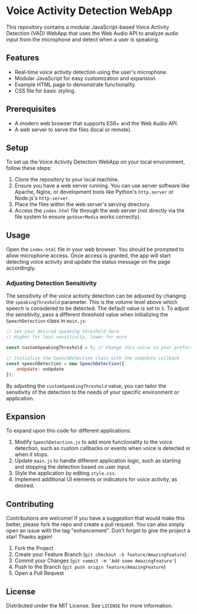 
# Voice Activity Detection WebApp

This repository contains a modular JavaScript-based Voice Activity Detection (VAD) WebApp that uses the Web Audio API to analyze audio input from the microphone and detect when a user is speaking.

## Features

- Real-time voice activity detection using the user's microphone.
- Modular JavaScript for easy customization and expansion.
- Example HTML page to demonstrate functionality.
- CSS file for basic styling.

## Prerequisites

- A modern web browser that supports ES6+ and the Web Audio API.
- A web server to serve the files (local or remote).

## Setup

To set up the Voice Activity Detection WebApp on your local environment, follow these steps:

1. Clone the repository to your local machine.
2. Ensure you have a web server running. You can use server software like Apache, Nginx, or development tools like Python's `http.server` or Node.js's `http-server`.
3. Place the files within the web server's serving directory.
4. Access the `index.html` file through the web server (not directly via the file system to ensure `getUserMedia` works correctly).

## Usage

Open the `index.html` file in your web browser. You should be prompted to allow microphone access. Once access is granted, the app will start detecting voice activity and update the status message on the page accordingly.

### Adjusting Detection Sensitivity

The sensitivity of the voice activity detection can be adjusted by changing the `speakingThreshold` parameter. This is the volume level above which speech is considered to be detected. The default value is set to `5`. To adjust the sensitivity, pass a different threshold value when initializing the `SpeechDetection` class in `main.js`:

```javascript
// Set your desired speaking threshold here
// Higher for less sensitivity, lower for more

const customSpeakingThreshold = 5; // Change this value to your preferred threshold

// Initialize the SpeechDetection class with the onUpdate callback
const speechDetection = new SpeechDetection({
    onUpdate: onUpdate
});
```

By adjusting the `customSpeakingThreshold` value, you can tailor the sensitivity of the detection to the needs of your specific environment or application.

## Expansion

To expand upon this code for different applications:

1. Modify `SpeechDetection.js` to add more functionality to the voice detection, such as custom callbacks or events when voice is detected or when it stops.
2. Update `main.js` to handle different application logic, such as starting and stopping the detection based on user input.
3. Style the application by editing `style.css`.
4. Implement additional UI elements or indicators for voice activity, as desired.

## Contributing

Contributions are welcome! If you have a suggestion that would make this better, please fork the repo and create a pull request. You can also simply open an issue with the tag "enhancement". Don't forget to give the project a star! Thanks again!

1. Fork the Project
2. Create your Feature Branch (`git checkout -b feature/AmazingFeature`)
3. Commit your Changes (`git commit -m 'Add some AmazingFeature'`)
4. Push to the Branch (`git push origin feature/AmazingFeature`)
5. Open a Pull Request

## License

Distributed under the MIT License. See `LICENSE` for more information.

